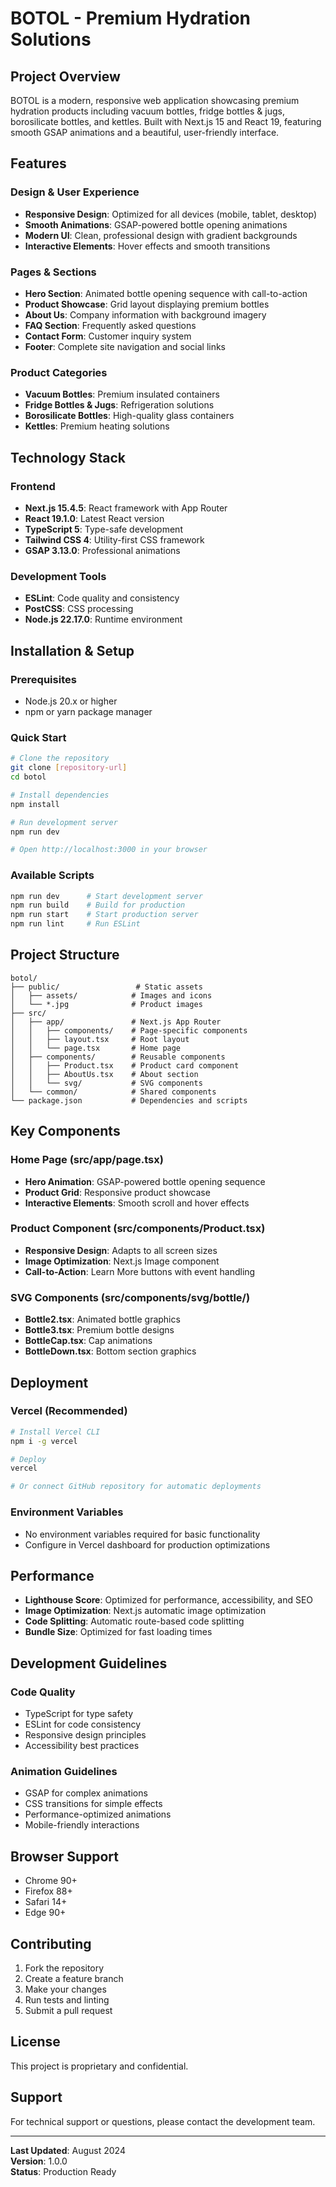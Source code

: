 # BOTOL - Premium Hydration Solutions

## Project Overview

BOTOL is a modern, responsive web application showcasing premium hydration products including vacuum bottles, fridge bottles & jugs, borosilicate bottles, and kettles. Built with Next.js 15 and React 19, featuring smooth GSAP animations and a beautiful, user-friendly interface.

## Features

### Design & User Experience

- **Responsive Design**: Optimized for all devices (mobile, tablet, desktop)
- **Smooth Animations**: GSAP-powered bottle opening animations
- **Modern UI**: Clean, professional design with gradient backgrounds
- **Interactive Elements**: Hover effects and smooth transitions

### Pages & Sections

- **Hero Section**: Animated bottle opening sequence with call-to-action
- **Product Showcase**: Grid layout displaying premium bottles
- **About Us**: Company information with background imagery
- **FAQ Section**: Frequently asked questions
- **Contact Form**: Customer inquiry system
- **Footer**: Complete site navigation and social links

### Product Categories

- **Vacuum Bottles**: Premium insulated containers
- **Fridge Bottles & Jugs**: Refrigeration solutions
- **Borosilicate Bottles**: High-quality glass containers
- **Kettles**: Premium heating solutions

## Technology Stack

### Frontend

- **Next.js 15.4.5**: React framework with App Router
- **React 19.1.0**: Latest React version
- **TypeScript 5**: Type-safe development
- **Tailwind CSS 4**: Utility-first CSS framework
- **GSAP 3.13.0**: Professional animations

### Development Tools

- **ESLint**: Code quality and consistency
- **PostCSS**: CSS processing
- **Node.js 22.17.0**: Runtime environment

## Installation & Setup

### Prerequisites

- Node.js 20.x or higher
- npm or yarn package manager

### Quick Start

```bash
# Clone the repository
git clone [repository-url]
cd botol

# Install dependencies
npm install

# Run development server
npm run dev

# Open http://localhost:3000 in your browser
```

### Available Scripts

```bash
npm run dev      # Start development server
npm run build    # Build for production
npm run start    # Start production server
npm run lint     # Run ESLint
```

## Project Structure

```
botol/
├── public/                 # Static assets
│   ├── assets/            # Images and icons
│   └── *.jpg              # Product images
├── src/
│   ├── app/               # Next.js App Router
│   │   ├── components/    # Page-specific components
│   │   ├── layout.tsx     # Root layout
│   │   └── page.tsx       # Home page
│   ├── components/        # Reusable components
│   │   ├── Product.tsx    # Product card component
│   │   ├── AboutUs.tsx    # About section
│   │   └── svg/           # SVG components
│   └── common/            # Shared components
└── package.json           # Dependencies and scripts
```

## Key Components

### Home Page (src/app/page.tsx)

- **Hero Animation**: GSAP-powered bottle opening sequence
- **Product Grid**: Responsive product showcase
- **Interactive Elements**: Smooth scroll and hover effects

### Product Component (src/components/Product.tsx)

- **Responsive Design**: Adapts to all screen sizes
- **Image Optimization**: Next.js Image component
- **Call-to-Action**: Learn More buttons with event handling

### SVG Components (src/components/svg/bottle/)

- **Bottle2.tsx**: Animated bottle graphics
- **Bottle3.tsx**: Premium bottle designs
- **BottleCap.tsx**: Cap animations
- **BottleDown.tsx**: Bottom section graphics

## Deployment

### Vercel (Recommended)

```bash
# Install Vercel CLI
npm i -g vercel

# Deploy
vercel

# Or connect GitHub repository for automatic deployments
```

### Environment Variables

- No environment variables required for basic functionality
- Configure in Vercel dashboard for production optimizations

## Performance

- **Lighthouse Score**: Optimized for performance, accessibility, and SEO
- **Image Optimization**: Next.js automatic image optimization
- **Code Splitting**: Automatic route-based code splitting
- **Bundle Size**: Optimized for fast loading times

## Development Guidelines

### Code Quality

- TypeScript for type safety
- ESLint for code consistency
- Responsive design principles
- Accessibility best practices

### Animation Guidelines

- GSAP for complex animations
- CSS transitions for simple effects
- Performance-optimized animations
- Mobile-friendly interactions

## Browser Support

- Chrome 90+
- Firefox 88+
- Safari 14+
- Edge 90+

## Contributing

1. Fork the repository
2. Create a feature branch
3. Make your changes
4. Run tests and linting
5. Submit a pull request

## License

This project is proprietary and confidential.

## Support

For technical support or questions, please contact the development team.

---

**Last Updated**: August 2024  
**Version**: 1.0.0  
**Status**: Production Ready
